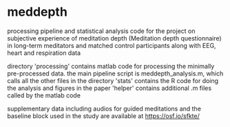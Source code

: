# meddepth

processing pipeline and statistical analysis code for the project on subjective experience of meditation depth (Meditation depth questionnaire) in long-term meditators and matched control participants along with EEG, heart and respiration data

directory 'processing' contains matlab code for processing the minimally pre-processed data. the main pipeline script is meddepth_analysis.m, which calls all the other files in the directory 'stats' contains the R code for doing the analysis and figures in the paper 'helper' contains additional .m files called by the matlab code

supplementary data including audios for guided meditations and the baseline block used in the study are available at https://osf.io/sfkte/
